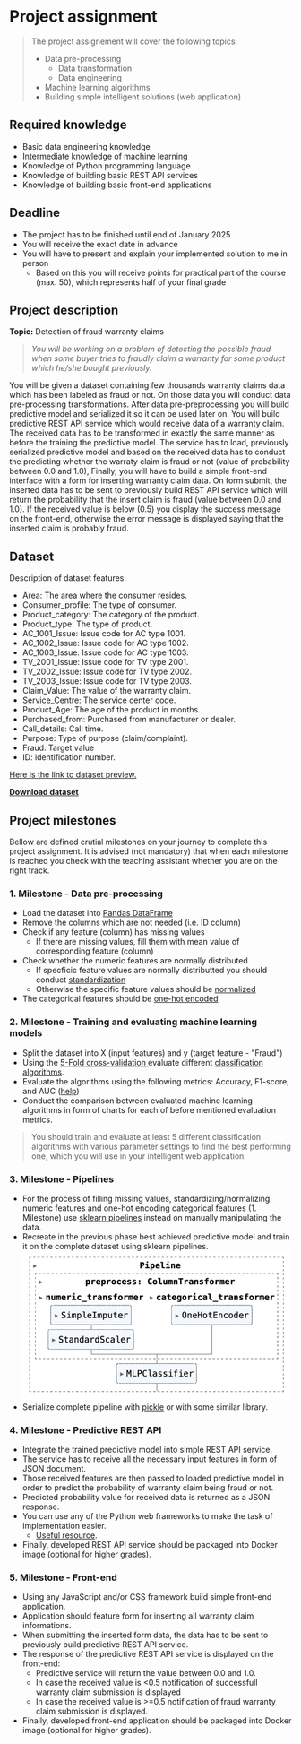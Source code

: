 # Project assignment
> The project assignement will cover the following topics:
>   - Data pre-processing
>       - Data transformation
>       - Data engineering
>   - Machine learning algorithms
>   - Building simple intelligent solutions (web application)

## Required knowledge
* Basic data engineering knowledge
* Intermediate knowledge of machine learning
* Knowledge of Python programming language
* Knowledge of building basic REST API services
* Knowledge of building basic front-end applications

## Deadline
- The project has to be finished until end of January 2025
- You will receive the exact date in advance
- You will have to present and explain your implemented solution to me in person
  - Based on this you will receive points for practical part of the course (max. 50), which represents half of your final grade

## Project description
**Topic:** Detection of fraud warranty claims

>_You will be working on a problem of detecting the possible fraud when some buyer tries to fraudly claim a warranty for some product which he/she bought previously._

You will be given a dataset containing few thousands warranty claims data which has been labeled as fraud or not. On those data you will conduct data pre-processing transformations. After data pre-preprocessing you will build predictive model and serialized it so it can be used later on. You will build predictive REST API service which would receive data of a warranty claim. The received data has to be transformed in exactly the same manner as before the training the predictive model. The service has to load, previously serialized predictive model and based on the received data has to conduct the predicting whether the warraty claim is fraud or not (value of probability between 0.0 and 1.0), Finally, you will have to build a simple front-end interface with a form for inserting warranty claim data. On form submit, the inserted data has to be sent to previously build REST API service which will return the probability that the insert claim is fraud (value between 0.0 and 1.0). If the received value is below (0.5) you display the success message on the front-end, otherwise the error message is displayed saying that the inserted claim is probably fraud.


## Dataset
Description of dataset features:
- Area: The area where the consumer resides.
- Consumer_profile: The type of consumer.
- Product_category: The category of the product.
- Product_type: The type of product.
- AC_1001_Issue: Issue code for AC type 1001.
- AC_1002_Issue: Issue code for AC type 1002.
- AC_1003_Issue: Issue code for AC type 1003.
- TV_2001_Issue: Issue code for TV type 2001.
- TV_2002_Issue: Issue code for TV type 2002.
- TV_2003_Issue: Issue code for TV type 2003.
- Claim_Value: The value of the warranty claim.
- Service_Centre: The service center code.
- Product_Age: The age of the product in months.
- Purchased_from: Purchased from manufacturer or dealer. 
- Call_details: Call time.
- Purpose: Type of purpose (claim/complaint).
- Fraud: Target value
- ID: identification number.

[Here is the link to dataset preview.](https://embed.deepnote.com/2884a9be-fa17-4020-bda5-454a7d229c77/5238504de55e4c009fb14aa52cfda47c/296cbbd647d542f79323cec2a69db496)

[**Download dataset**](dataset/warranty_claims.csv)

## Project milestones
Bellow are defined crutial milestones on your journey to complete this project assignment. It is advised (not mandatory) that when each milestone is reached you check with the teaching assistant whether you are on the right track. 

### 1. Milestone - Data pre-processing

- Load the dataset into [Pandas DataFrame](https://pandas.pydata.org/docs/reference/api/pandas.DataFrame.html) 
- Remove the columns which are not needed (i.e. ID column)
- Check if any feature (column) has missing values
  - If there are missing values, fill them with mean value of corresponding feature (column)
- Check whether the numeric features are normally distributed
  - If specficic feature values are normally distributted you should conduct [standardization](https://scikit-learn.org/stable/modules/generated/sklearn.preprocessing.StandardScaler.html#sklearn.preprocessing.StandardScaler)
  - Otherwise the specific feature values should be [normalized](https://scikit-learn.org/stable/modules/generated/sklearn.preprocessing.MinMaxScaler.html#sklearn.preprocessing.MinMaxScaler)
- The categorical features should be [one-hot encoded](https://scikit-learn.org/stable/modules/generated/sklearn.preprocessing.OneHotEncoder.html#sklearn.preprocessing.OneHotEncoder)

### 2. Milestone - Training and evaluating machine learning models
- Split the dataset into X (input features) and y (target feature - "Fraud")
- Using the [5-Fold cross-validation ](https://scikit-learn.org/stable/modules/generated/sklearn.model_selection.cross_validate.html) evaluate different [classification algorithms](https://scikit-learn.org/stable/supervised_learning.html).
- Evaluate the algorithms using the following metrics: Accuracy, F1-score, and AUC ([help](https://scikit-learn.org/stable/auto_examples/model_selection/plot_multi_metric_evaluation.html#sphx-glr-auto-examples-model-selection-plot-multi-metric-evaluation-py))
- Conduct the comparison between evaluated machine learning algorithms in form of charts for each of before mentioned evaluation metrics.

> You should train and evaluate at least 5 different classification algorithms with various parameter settings to find the best performing one, which you will use in your intelligent web application.

### 3. Milestone - Pipelines
- For the process of filling missing values, standardizing/normalizing numeric features and one-hot encoding categorical features (1. Milestone) use [sklearn pipelines](https://scikit-learn.org/stable/modules/generated/sklearn.pipeline.Pipeline.html) instead on manually manipulating the data.
- Recreate in the previous phase best achieved predictive model and train it on the complete dataset using sklearn pipelines.
    ![Pipeline Demo](images/complete_pipeline.png)
- Serialize complete pipeline with [pickle](https://docs.python.org/3/library/pickle.html) or with some similar library.

### 4. Milestone - Predictive REST API
- Integrate the trained predictive model into simple REST API service.
- The service has to receive all the necessary input features in form of JSON document.
- Those received features are then passed to loaded predictive model in order to predict the probability of warranty claim being fraud or not.
- Predicted probability value for received data is returned as a JSON response.
- You can use any of the Python web frameworks to make the task of implementation easier.
  - [Useful resource](https://www.datacamp.com/tutorial/machine-learning-models-api-python).
- Finally, developed REST API service should be packaged into Docker image (optional for higher grades).

### 5. Milestone - Front-end
- Using any JavaScript and/or CSS framework build simple front-end application.
- Application should feature form for inserting all warranty claim informations.
- When submitting the inserted form data, the data has to be sent to previously build predictive REST API service.
- The response of the predictive REST API service is displayed on the front-end:
  - Predictive service will return the value between 0.0 and 1.0.
  - In case the received value is <0.5 notification of successfull warranty claim submission is displayed
  - In case the received value is >=0.5 notification of fraud warranty claim submission is displayed.
- Finally, developed front-end application should be packaged into Docker image (optional for higher grades).
